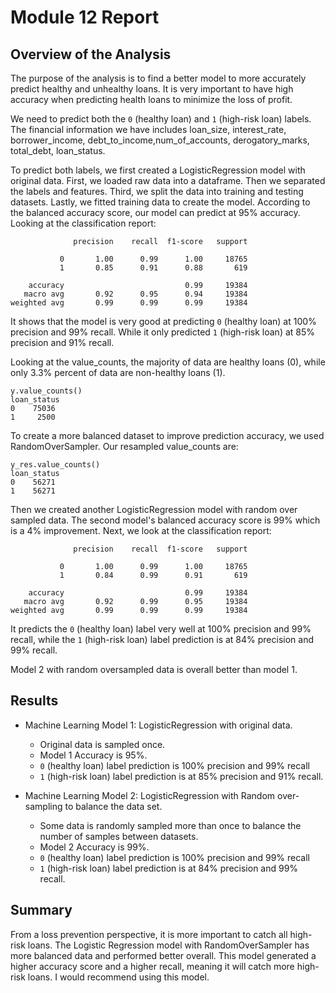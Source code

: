 # Module 12 Report

## Overview of the Analysis

The purpose of the analysis is to find a better model to more accurately predict healthy and unhealthy loans. It is very important to have high accuracy when predicting health loans to minimize the loss of profit. 

We need to predict both the `0` (healthy loan) and `1` (high-risk loan) labels. The financial information we have includes loan_size, interest_rate, borrower_income, debt_to_income,num_of_accounts, derogatory_marks, total_debt, loan_status.

To predict both labels, we first created a LogisticRegression model with original data. First, we loaded raw data into a dataframe. Then we separated the labels and features. Third, we split the data into training and testing datasets. Lastly, we fitted training data to create the model.
According to the balanced accuracy score, our model can predict at 95% accuracy. 
Looking at the classification report:
```
              precision    recall  f1-score   support

           0       1.00      0.99      1.00     18765
           1       0.85      0.91      0.88       619

    accuracy                           0.99     19384
   macro avg       0.92      0.95      0.94     19384
weighted avg       0.99      0.99      0.99     19384
```
It shows that the model is very good at predicting `0` (healthy loan) at 100% precision and 99% recall. While it only predicted `1` (high-risk loan) at 85% precision and 91% recall.

Looking at the value_counts, the majority of data are healthy loans (0), while only 3.3% percent of data are non-healthy loans (1).
```
y.value_counts()
loan_status
0    75036
1     2500
```
To create a more balanced dataset to improve prediction accuracy, we used RandomOverSampler. Our resampled value_counts are:

```
y_res.value_counts()
loan_status
0    56271
1    56271
```
Then we created another LogisticRegression model with random over sampled data. The second model's balanced accuracy score is 99% which is a 4% improvement. Next, we look at the classification report:
```
              precision    recall  f1-score   support

           0       1.00      0.99      1.00     18765
           1       0.84      0.99      0.91       619

    accuracy                           0.99     19384
   macro avg       0.92      0.99      0.95     19384
weighted avg       0.99      0.99      0.99     19384
```
It predicts the `0` (healthy loan) label very well at 100% precision and 99% recall, while the `1` (high-risk loan) label prediction is at 84% precision and 99% recall.

Model 2 with random oversampled data is overall better than model 1.


## Results

* Machine Learning Model 1: LogisticRegression with original data. 
  * Original data is sampled once. 
  * Model 1 Accuracy is 95%. 
  * `0` (healthy loan) label prediction is 100% precision and 99% recall
  * `1` (high-risk loan) label prediction is at 85% precision and 91% recall.


* Machine Learning Model 2: LogisticRegression with Random over-sampling to balance the data set. 
  * Some data is randomly sampled more than once to balance the number of samples between datasets. 
  * Model 2 Accuracy is 99%.  
  * `0` (healthy loan) label prediction is 100% precision and 99% recall
  * `1` (high-risk loan) label prediction is at 84% precision and 99% recall.

## Summary
From a loss prevention perspective, it is more important to catch all high-risk loans. 
The Logistic Regression model with RandomOverSampler has more balanced data and performed better overall. This model generated a higher accuracy score and a higher recall, meaning it will catch more high-risk loans. I would recommend using this model.
